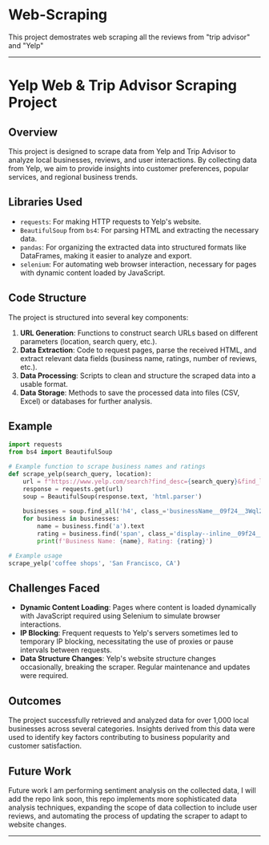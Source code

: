 # Web-Scraping

This project demostrates web scraping all the reviews from "trip advisor" and "Yelp" 

---

# Yelp Web & Trip Advisor Scraping Project

## Overview

This project is designed to scrape data from Yelp and Trip Advisor to analyze local businesses, reviews, and user interactions. By collecting data from Yelp, we aim to provide insights into customer preferences, popular services, and regional business trends.

## Libraries Used

- `requests`: For making HTTP requests to Yelp's website.
- `BeautifulSoup` from `bs4`: For parsing HTML and extracting the necessary data.
- `pandas`: For organizing the extracted data into structured formats like DataFrames, making it easier to analyze and export.
- `selenium`: For automating web browser interaction, necessary for pages with dynamic content loaded by JavaScript.

## Code Structure

The project is structured into several key components:

1. **URL Generation**: Functions to construct search URLs based on different parameters (location, search query, etc.).
2. **Data Extraction**: Code to request pages, parse the received HTML, and extract relevant data fields (business name, ratings, number of reviews, etc.).
3. **Data Processing**: Scripts to clean and structure the scraped data into a usable format.
4. **Data Storage**: Methods to save the processed data into files (CSV, Excel) or databases for further analysis.

## Example

```python
import requests
from bs4 import BeautifulSoup

# Example function to scrape business names and ratings
def scrape_yelp(search_query, location):
    url = f"https://www.yelp.com/search?find_desc={search_query}&find_loc={location}"
    response = requests.get(url)
    soup = BeautifulSoup(response.text, 'html.parser')
    
    businesses = soup.find_all('h4', class_='businessName__09f24__3Wql2')
    for business in businesses:
        name = business.find('a').text
        rating = business.find('span', class_='display--inline__09f24__c6N_k').text
        print(f'Business Name: {name}, Rating: {rating}')

# Example usage
scrape_yelp('coffee shops', 'San Francisco, CA')
```

## Challenges Faced

- **Dynamic Content Loading**: Pages where content is loaded dynamically with JavaScript required using Selenium to simulate browser interactions.
- **IP Blocking**: Frequent requests to Yelp's servers sometimes led to temporary IP blocking, necessitating the use of proxies or pause intervals between requests.
- **Data Structure Changes**: Yelp's website structure changes occasionally, breaking the scraper. Regular maintenance and updates were required.

## Outcomes

The project successfully retrieved and analyzed data for over 1,000 local businesses across several categories. Insights derived from this data were used to identify key factors contributing to business popularity and customer satisfaction.

## Future Work

Future work I am performing sentiment analysis on the collected data, I will add the repo link soon, this repo implements more sophisticated data analysis techniques, expanding the scope of data collection to include user reviews, and automating the process of updating the scraper to adapt to website changes.

---

